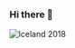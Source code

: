 ### Hi there 👋

<!--
**infynyxx/infynyxx** is a ✨ _special_ ✨ repository because its `README.md` (this file) appears on your GitHub profile.

Here are some ideas to get you started:

- 🔭 I’m currently working on ...
- 🌱 I’m currently learning ...
- 👯 I’m looking to collaborate on ...
- 🤔 I’m looking for help with ...
- 💬 Ask me about ...
- 📫 How to reach me: ...
- 😄 Pronouns: ...
- ⚡ Fun fact: ...
-->
![Iceland 2018](https://lh3.googleusercontent.com/8aW_xGdLzg6HxOqW95w3PeKtO41Y1KRrfoOrFbhLt2kbwZsMYXuu01NR4xfyY9nZC5fbneLTPEwIDUhMfpMrda_7Awb-G7dxNdiCVkqdyEjEaIYA05QulRcJEdxPT9uNwF83-rpD3YMBjFEwGvZdMGJ-IiWPuHKq0EiYzKjfNzdU2ePK1ubTMn7BMqEidgtKwntDu6s8p1kxgiq2qVwXMwFO1tjC6hX9_0qbkif4YEwI-sKnoMmH9u0-BpglAXzQZZginl9fHFIzFevEiZHS7Bb0lcVm4-QMmi7WlX6mnjjJ10jtT1aZJvNwYzda0XxOf5Rsts9uVZgloF4fAxckrREb-4QTUX5EOxUTazvRgPyT0Fje6qm0xaiiVPy3EApRE3uxanwmK2iwet5RAdethWewW0ZdoiIlBeV3ipjOtNH_CayNTza-0sNSZLHob45iuW_wya3YQUFCG8Slw9do7CJ-4RqxL6TRoUorAypOB_qf_-GoU4hnwEsK_rMzUmaCLXviyEtcgLqqEC940ud2EGrozIi86jCXMQ6i7MwLo1Nvn_isYAnZqM_QhSU59TDcpksHNpwAN577VcN7ksXNw0px1-CtjAb2qEAA1npt8uDaimNREnIuUvLHgE_Kz-V8InwFQ0-eMLFXYsX018ZVTCrzvtsxiIYAIzguIzG4ZtEnJ5k8WX7U9oncSRBdN58=w1475-h983-no?authuser=0)
